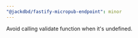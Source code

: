 ```yaml
---
"@jackdbd/fastify-micropub-endpoint": minor
---
```


Avoid calling validate function when it's undefined.
